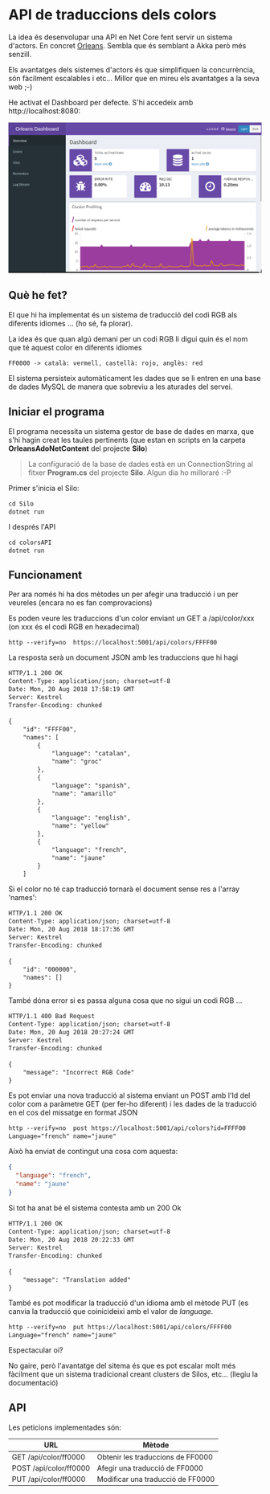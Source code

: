 # API de traduccions dels colors

La idea és desenvolupar una API en Net Core fent servir un sistema d'actors. En concret [Orleans](https://dotnet.github.io/orleans/index.html). Sembla que és semblant a Akka però més senzill.

Els avantatges dels sistemes d'actors és que simplifiquen la concurrència, són fàcilment escalables i etc... Millor que en mireu els avantatges a la seva web ;-)

He activat el Dashboard per defecte. S'hi accedeix amb http://localhost:8080:

![Dashboard](README/orleans-dashboard.png)

## Què he fet?

El que hi ha implementat és un sistema de traducció del codi RGB als diferents idiomes ... (ho sé, fa plorar).

La idea és que quan algú demani per un codi RGB li digui quin és el nom que té aquest color en diferents idiomes

    FF0000 -> català: vermell, castellà: rojo, anglès: red

El sistema persisteix automàticament les dades que se li entren en una base de dades MySQL de manera que sobreviu a les aturades del servei.

## Iniciar el programa

El programa necessita un sistema gestor de base de dades en marxa, que s'hi hagin creat les taules pertinents (que estan en scripts en la carpeta **OrleansAdoNetContent** del projecte **Silo**)

> La configuració de la base de dades està en un ConnectionString al fitxer **Program.cs** del projecte **Silo**. Algun dia ho milloraré :-P

Primer s'inicia el Silo:

    cd Silo
    dotnet run

I després l'API

    cd colorsAPI
    dotnet run

## Funcionament

Per ara només hi ha dos mètodes un per afegir una traducció i un per veureles (encara no es fan comprovacions)

Es poden veure les traduccions d'un color enviant un GET a /api/color/xxx (on xxx és el codi RGB en hexadecimal)

    http --verify=no  https://localhost:5001/api/colors/FFFF00

La resposta serà un document JSON amb les traduccions que hi hagi

    HTTP/1.1 200 OK
    Content-Type: application/json; charset=utf-8
    Date: Mon, 20 Aug 2018 17:58:19 GMT
    Server: Kestrel
    Transfer-Encoding: chunked

    {
        "id": "FFFF00",
        "names": [
            {
                "language": "catalan",
                "name": "groc"
            },
            {
                "language": "spanish",
                "name": "amarillo"
            },
            {
                "language": "english",
                "name": "yellow"
            },
            {
                "language": "french",
                "name": "jaune"
            }
        ]

Si el color no té cap traducció tornarà el document sense res a l'array 'names':

    HTTP/1.1 200 OK
    Content-Type: application/json; charset=utf-8
    Date: Mon, 20 Aug 2018 18:17:36 GMT
    Server: Kestrel
    Transfer-Encoding: chunked

    {
        "id": "000000",
        "names": []
    }

També dóna error si es passa alguna cosa que no sigui un codi RGB ...

    HTTP/1.1 400 Bad Request
    Content-Type: application/json; charset=utf-8
    Date: Mon, 20 Aug 2018 20:27:24 GMT
    Server: Kestrel
    Transfer-Encoding: chunked

    {
        "message": "Incorrect RGB Code"
    }

Es pot enviar una nova traducció al sistema enviant un POST amb l'Id del color com a paràmetre GET (per fer-ho diferent) i les dades de la traducció en el cos del missatge en format JSON

    http --verify=no  post https://localhost:5001/api/colors?id=FFFF00 Language="french" name="jaune"

Això ha enviat de contingut una cosa com aquesta:

```json
{
  "language": "french",
  "name": "jaune"
}
```

Si tot ha anat bé el sistema contesta amb un 200 Ok

    HTTP/1.1 200 OK
    Content-Type: application/json; charset=utf-8
    Date: Mon, 20 Aug 2018 20:22:33 GMT
    Server: Kestrel
    Transfer-Encoding: chunked

    {
        "message": "Translation added"
    }

També es pot modificar la traducció d'un idioma amb el mètode PUT (es canvia la traducció que coinicideixi amb el valor de _language_.

    http --verify=no  put https://localhost:5001/api/colors/FFFF00 Language="french" name="jaune"

Espectacular oi?

No gaire, però l'avantatge del sitema és que es pot escalar molt més fàcilment que un sistema tradicional creant clusters de Silos, etc... (llegiu la documentació)

## API

Les peticions implementades són:

| URL                    | Mètode                            |
| ---------------------- | --------------------------------- |
| GET /api/color/ff0000  | Obtenir les traduccions de FF0000 |
| POST /api/color/ff0000 | Afegir una traducció de FF0000    |
| PUT /api/color/ff0000  | Modificar una traducció de FF0000 |
